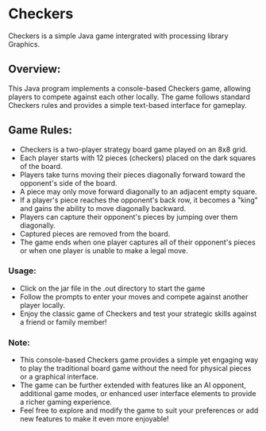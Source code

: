 # Checkers 
Checkers is a simple Java game intergrated with processing library Graphics.

## Overview:
This Java program implements a console-based Checkers game, allowing players to compete against each other locally. The game follows standard Checkers rules and provides a simple text-based interface for gameplay.

## Game Rules:
+ Checkers is a two-player strategy board game played on an 8x8 grid.
+ Each player starts with 12 pieces (checkers) placed on the dark squares of the board.
+ Players take turns moving their pieces diagonally forward toward the opponent's side of the board.
+ A piece may only move forward diagonally to an adjacent empty square.
+ If a player's piece reaches the opponent's back row, it becomes a "king" and gains the ability to move diagonally backward.
+ Players can capture their opponent's pieces by jumping over them diagonally.
+ Captured pieces are removed from the board.
+ The game ends when one player captures all of their opponent's pieces or when one player is unable to make a legal move.

### Usage:
+ Click on the jar file in the .out directory to start the game
+ Follow the prompts to enter your moves and compete against another player locally.
+ Enjoy the classic game of Checkers and test your strategic skills against a friend or family member!

### Note:
+ This console-based Checkers game provides a simple yet engaging way to play the traditional board game without the need for physical pieces or a graphical interface.
+ The game can be further extended with features like an AI opponent, additional game modes, or enhanced user interface elements to provide a richer gaming experience.
+ Feel free to explore and modify the game to suit your preferences or add new features to make it even more enjoyable!
